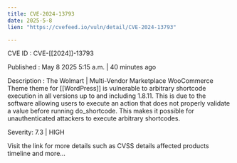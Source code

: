 ```yaml
---
title: CVE-2024-13793
date: 2025-5-8
lien: "https://cvefeed.io/vuln/detail/CVE-2024-13793"

---
```


CVE ID : CVE-[[2024]]-13793

Published :  May 8
2025
5:15 a.m. | 40 minutes ago

Description : The Wolmart | Multi-Vendor Marketplace WooCommerce Theme theme for  [[WordPress]] is vulnerable to arbitrary shortcode execution in all versions up to
and including
1.8.11. This is due to the software allowing users to execute an action that does not properly validate a value before running do_shortcode. This makes it possible for unauthenticated attackers to execute arbitrary shortcodes.

Severity: 7.3 | HIGH

Visit the link for more details
such as CVSS details
affected products
timeline
and more...
